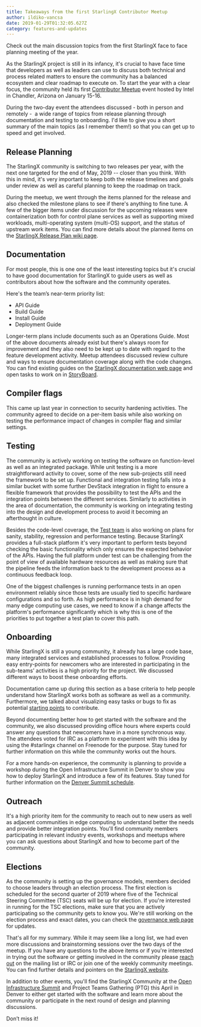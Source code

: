 ```yaml
---
title: Takeaways from the first StarlingX Contributor Meetup
author: ildiko-vancsa
date: 2019-01-29T01:32:05.627Z
category: features-and-updates
---
```


Check out the main discussion topics from the first StarlingX face to face planning meeting of the year. <!-- more -->

As the StarlingX project is still in its infancy, it's crucial to have face time that developers as well as leaders can use to discuss both technical and process related matters to ensure the community has a balanced ecosystem and clear roadmap to execute on. To start the year with a clear focus, the community held its first [Contributor Meetup](https://etherpad.openstack.org/p/stx-chandler-meetup) event hosted by Intel in Chandler, Arizona on January 15-16.

During the two-day event the attendees discussed - both in person and remotely -  a wide range of topics from release planning through documentation and testing to onboarding. I'd like to give you a short summary of the main topics (as I remember them!) so that you can get up to speed and get involved.

## Release Planning

The StarlingX community is switching to two releases per year, with the next one targeted for the end of May, 2019 -- closer than you think. With this in mind, it's very important to keep both the release timelines and goals under review as well as careful planning to keep the roadmap on track.

During the meetup, we went through the items planned for the release and also checked the milestone plans to see if there's anything to fine tune. A few of the bigger items under discussion for the upcoming releases were containerization both for control plane services as well as supporting mixed workloads, multi-operating system (multi-OS) support, and the status of upstream work items. You can find more details about the planned items on the [StarlingX Release Plan wiki page]([https://wiki.openstack.org/wiki/StarlingX/Release_Plan]).

## Documentation

For most people, this is one one of the least interesting topics but it's crucial to have good documentation for StarlingX to guide users as well as contributors about how the software and the community operates.

Here's the team’s near-term priority list:

- API Guide
- Build Guide
- Install Guide
- Deployment Guide

Longer-term plans include documents such as an Operations Guide. Most of the above documents already exist but there's always room for improvement and they also need to be kept up to date with regard to the feature development activity. Meetup attendees discussed review culture and ways to ensure documentation coverage along with the code changes. You can find existing guides on the [StarlingX documentation web page](https://docs.starlingx.io) and open tasks to work on in [StoryBoard](https://storyboard.openstack.org/#!/project/1046).

## Compiler flags

This came up last year in connection to security hardening activities. The community agreed to decide on a per-item basis while also working on testing the performance impact of changes in compiler flag and similar settings.

## Testing

The community is actively working on testing the software on function-level as well as an integrated package. While unit testing is a more straightforward activity to cover, some of the new sub-projects still need the framework to be set up. Functional and integration testing falls into a similar bucket with some further DevStack integration in flight to ensure a flexible framework that provides the possibility to test the APIs and the integration points between the different services. Similarly to activities in the area of documentation, the community is working on integrating testing into the design and development process to avoid it becoming an afterthought in culture.

Besides the code-level coverage, the [Test team](https://wiki.openstack.org/wiki/StarlingX/Test) is also working on plans for sanity, stability, regression and performance testing. Because StarlingX provides a full-stack platform it's very important to perform tests beyond checking the basic functionality which only ensures the expected behavior of the APIs. Having the full platform under test can be challenging from the point of view of available hardware resources as well as making sure that the pipeline feeds the information back to the development process as a continuous feedback loop.

One of the biggest challenges is running performance tests in an open environment reliably since those tests are usually tied to specific hardware configurations and so forth. As high performance is in high demand for many edge computing use cases, we need to know if a change affects the platform's performance significantly which is why this is one of the priorities to put together a test plan to cover this path.

## Onboarding

While StarlingX is still a young community, it already has a large code base, many integrated services and established processes to follow. Providing easy entry-points for newcomers who are interested in participating in the sub-teams’ activities is a high priority for the project. We discussed different ways to boost these onboarding efforts.

Documentation came up during this section as a base criteria to help people understand how StarlingX works both as software as well as a community. Furthermore, we talked about visualizing easy tasks or bugs to fix as potential [starting points](http://lists.starlingx.io/pipermail/starlingx-discuss/2019-January/002647.html) to contribute.

Beyond documenting better how to get started with the software and the community, we also discussed providing office hours where experts could answer any questions that newcomers have in a more synchronous way. The attendees voted for IRC as a platform to experiment with this idea by using the #starlingx channel on Freenode for the purpose. Stay tuned for further information on this while the community works out the hours.

For a more hands-on experience, the community is planning to provide a workshop during the Open Infrastructure Summit in Denver to show you how to deploy StarlingX and introduce a few of its features. Stay tuned for further information on the [Denver Summit schedule](https://www.openstack.org/summit/denver-2019/).

## Outreach

It's a high priority item for the community to reach out to new users as well as adjacent communities in edge computing to understand better the needs and provide better integration points. You'll find community members participating in relevant industry events, workshops and meetups where you can ask questions about StarlingX and how to become part of the community.

## Elections

As the community is setting up the governance models, members decided to choose leaders through an election process. The first election is scheduled for the second quarter of 2019 where five of the Technical Steering Committee (TSC) seats will be up for election. If you're interested in running for the TSC elections, make sure that you are actively participating so the community gets to know you. We're still working on the election process and exact dates, you can check the [governance web page](https://docs.starlingx.io/governance/reference/tsc/index.html) for updates.

That's all for my summary. While it may seem like a long list, we had even more discussions and brainstorming sessions over the two days of the meetup. If you have any questions to the above items or if you're interested in trying out the software or getting involved in the community please [reach out](https://www.starlingx.io/community/) on the mailing list or IRC or join one of the weekly community meetings. You can find further details and pointers on the [StarlingX website](https://www.starlingx.io).

In addition to other events, you'll find the StarlingX Community at the [Open Infrastructure Summit](https://www.openstack.org/summit/denver-2019/) and Project Teams Gathering (PTG) this April in Denver to either get started with the software and learn more about the community or participate in the next round of design and planning discussions.

Don’t miss it!
